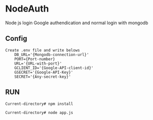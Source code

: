 # NodeAuth
Node js login Google authendication and normal login with mongodb

Config
----
    Create .env file and write belows
        DB_URL='{Mongodb-connection-url}'
        PORT={Port-number}
        URL='{URL-with-port}'
        GCLIENT_ID='{Google-API-client-id}'
        GSECRET='{Google-API-Key}'
        SECRET='{Any-secret-key}'

RUN
---
    Current-directory# npm install
        
    Current-directory# node app.js
